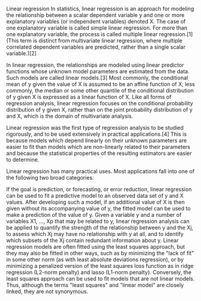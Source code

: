Linear regression
In statistics, linear regression is an approach for modeling the relationship between a scalar dependent variable y and one or more explanatory variables (or independent variables) denoted X. The case of one explanatory variable is called simple linear regression. For more than one explanatory variable, the process is called multiple linear regression.[1] (This term is distinct from multivariate linear regression, where multiple correlated dependent variables are predicted, rather than a single scalar variable.)[2]

In linear regression, the relationships are modeled using linear predictor functions whose unknown model parameters are estimated from the data. Such models are called linear models.[3] Most commonly, the conditional mean of y given the value of X is assumed to be an affine function of X; less commonly, the median or some other quantile of the conditional distribution of y given X is expressed as a linear function of X. Like all forms of regression analysis, linear regression focuses on the conditional probability distribution of y given X, rather than on the joint probability distribution of y and X, which is the domain of multivariate analysis.

Linear regression was the first type of regression analysis to be studied rigorously, and to be used extensively in practical applications.[4] This is because models which depend linearly on their unknown parameters are easier to fit than models which are non-linearly related to their parameters and because the statistical properties of the resulting estimators are easier to determine.

Linear regression has many practical uses. Most applications fall into one of the following two broad categories:

If the goal is prediction, or forecasting, or error reduction, linear regression can be used to fit a predictive model to an observed data set of y and X values. After developing such a model, if an additional value of X is then given without its accompanying value of y, the fitted model can be used to make a prediction of the value of y.
Given a variable y and a number of variables X1, ..., Xp that may be related to y, linear regression analysis can be applied to quantify the strength of the relationship between y and the Xj, to assess which Xj may have no relationship with y at all, and to identify which subsets of the Xj contain redundant information about y.
Linear regression models are often fitted using the least squares approach, but they may also be fitted in other ways, such as by minimizing the "lack of fit" in some other norm (as with least absolute deviations regression), or by minimizing a penalized version of the least squares loss function as in ridge regression (L2-norm penalty) and lasso (L1-norm penalty). Conversely, the least squares approach can be used to fit models that are not linear models. Thus, although the terms "least squares" and "linear model" are closely linked, they are not synonymous.
